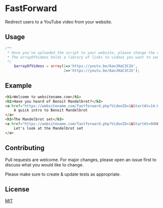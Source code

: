 # FastForward

Redirect users to a YouTube video from your website. 


## Usage

```php
/** 
 * Once you've uploaded the script to your website, please change the video links below.
 * The arrayOfVideos holds a library of links to videos you want to send to your users.
 */
	$arrayOfVideos = array(1=>'https://youtu.be/6avJHaC3C2U',
			               2=>'https://youtu.be/6avJHaC3C2U');
```

## Example

```html
<h1>Welcome to websitename.com</h1>
<h2>Have you heard of Benoit Mandelbrot?</h2>
<a href="https://websitename.com/fastforward.php?VideoID=1&StartAt=14:06&Version=1" target="_blank">
    A quick intro to Benoit Mandelbrot
</a>
<h3>The Mandelbrot set</h3>
<a href="https://websitename.com/fastforward.php?VideoID=1&StartAt=940&Version=1" target="_blank">
    Let's look at the Mandelbrot set
</a>
```

## Contributing
Pull requests are welcome. For major changes, please open an issue first to discuss what you would like to change.

Please make sure to create & update tests as appropriate.

## License
[MIT](https://choosealicense.com/licenses/mit/)